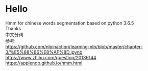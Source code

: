 # Hello
Hmm for chinese words segmentation based on python 3.6.5  
Thanks  
中文分词  
参考:  
https://github.com/nlpinaction/learning-nlp/blob/master/chapter-3/%E5%88%86%E8%AF%8D.ipynb  
https://www.zhihu.com/question/20136144  
https://applenob.github.io/hmm.html

